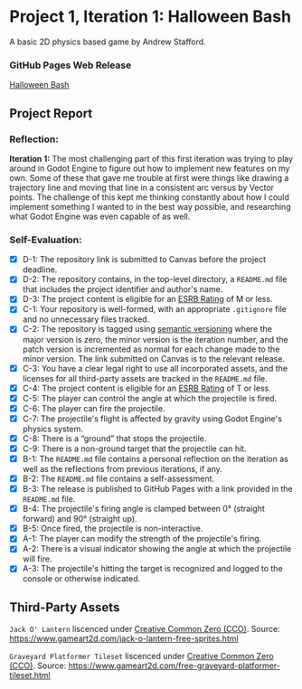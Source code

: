 # Project 1, Iteration 1: Halloween Bash
A basic 2D physics based game by Andrew Stafford.

### GitHub Pages Web Release
[Halloween Bash](https://bsu-cs315.github.io/P1--Halloween-Bash/)

## Project Report
### Reflection:
**Iteration 1:**
The most challenging part of this first iteration was trying to play around in Godot Engine to figure out how to implement new features on my own. Some of these that gave me trouble at first were things like drawing a trajectory line and moving that line in a consistent arc versus by Vector points. The challenge of this kept me thinking constantly about how I could implement something I wanted to in the best way possible, and researching what Godot Engine was even capable of as well.

### Self-Evaluation:
- [x] D-1: The repository link is submitted to Canvas before the project deadline.
- [x] D-2: The repository contains, in the top-level directory, a <code>README.md</code> file that includes the project identifier and author's name.
- [x] D-3: The project content is eligible for an <a href="https://www.esrb.org/ratings-guide/">ESRB Rating</a> of M or less.
- [x] C-1: Your repository is well-formed, with an appropriate <code>.gitignore</code> file and no unnecessary files tracked.
- [x] C-2: The repository is tagged using <a href="https://semver.org/">semantic versioning</a> where the major version is zero, the minor version is the iteration number, and the patch version is incremented as normal for each change made to the minor version. The link submitted on Canvas is to the relevant release.
- [x] C-3: You have a clear legal right to use all incorporated assets, and the licenses for all third-party assets are tracked in the <code>README.md</code> file.
- [x] C-4: The project content is eligible for an <a href="https://www.esrb.org/ratings-guide/">ESRB Rating</a> of T or less.
- [x] C-5: The player can control the angle at which the projectile is fired.
- [x] C-6: The player can fire the projectile.
- [x] C-7: The projectile's flight is affected by gravity using Godot Engine's physics system.
- [x] C-8: There is a &ldquo;ground&rdquo; that stops the projectile.
- [x] C-9: There is a non-ground target that the projectile can hit.
- [x] B-1: The <code>README.md</code> file contains a personal reflection on the iteration as well as the reflections from previous iterations, if any.
- [x] B-2: The <code>README.md</code> file contains a self-assessment.
- [x] B-3: The release is published to GitHub Pages with a link provided in the <code>README.md</code> file.
- [x] B-4: The projectile's firing angle is clamped between 0&deg; (straight forward) and 90&deg; (straight up).
- [x] B-5: Once fired, the projectile is non-interactive.
- [x] A-1: The player can modify the strength of the projectile's firing.
- [x] A-2: There is a visual indicator showing the angle at which the projectile will fire.
- [x] A-3: The projectile's hitting the target is recognized and logged to the console or otherwise indicated.

## Third-Party Assets
`Jack O' Lantern` liscenced under [Creative Common Zero (CCO)](https://creativecommons.org/publicdomain/zero/1.0/). Source: https://www.gameart2d.com/jack-o-lantern-free-sprites.html

`Graveyard Platformer Tileset` liscenced under [Creative Common Zero (CCO)](https://creativecommons.org/publicdomain/zero/1.0/). Source: https://www.gameart2d.com/free-graveyard-platformer-tileset.html